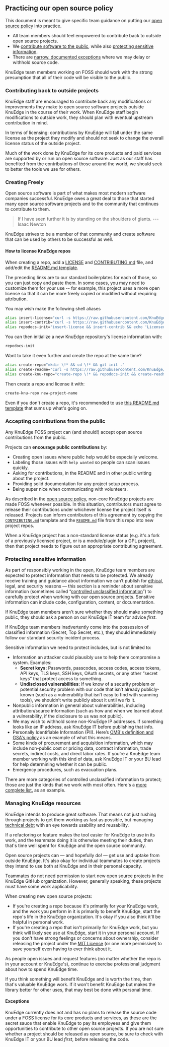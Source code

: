 ## Practicing our open source policy

This document is meant to give specific team guidance on putting our [open source policy](policy.md) into practice.

* All team members should feel empowered to contribute back to outside open source projects.
* We [contribute software to the public](#creating-freely), while also [protecting sensitive information](#protecting-sensitive-information).
* There are [narrow, documented exceptions](#exceptions) where we may delay or withhold source code.

KnuEdge team members working on FOSS should work with the strong presumption that all of their code will be visible to the public.

### Contributing back to outside projects

KnuEdge staff are encouraged to contribute back any modifications or improvements they make to open source software projects outside KnuEdge in the course of their work. When KnuEdge staff begin modifications to outside work, they should plan with eventual upstream contribution in mind.

In terms of licensing: contributions by KnuEdge will fall under the same license as the project they modify and should not seek to change the overall license status of the outside project.

Much of the work done by KnuEdge for its core products and paid services are supported by or run on open source software. Just as our staff has benefited from the contributions of those around the world, we should seek to better the tools we use for others.

### Creating Freely

Open source software is part of what makes most modern software companies successful. KnuEdge owes a great deal to those that started many open source software projects and to the community that continues to contribute to them.

> If I have seen further it is by standing on the shoulders of giants.
--- Isaac Newton

KnuEdge strives to be a member of that community and create software that can be used by others to be successful as well.

#### How to license KnuEdge repos

When creating a repo, add a [LICENSE](LICENSE_TEMPLATE) and [CONTRIBUTING.md](CONTRIBUTING_TEMPLATE.md) file, and add/edit the [README.md template](README_TEMPLATE.md).

The preceding links are to our standard boilerplates for each of those, so you can just copy and paste them. In some cases, you may need to customize them for your use -- for example, this project uses a more open license so that it can be more freely copied or modified without requiring attribution.

You may wish make the following shell aliases

```bash
alias insert-license="curl -s https://raw.githubusercontent.com/KnuEdge/open-source-policy/master/LICENSE_TEMPLATE -o LICENSE"
alias insert-contrib="curl -s https://raw.githubusercontent.com/KnuEdge/open-source-policy/master/CONTRIBUTING_TEMPLATE.md -o CONTRIBUTING.md"
alias repodocs-init="insert-license && insert-contrib && echo 'Licensed.'"
```

You can then initialize a new KnuEdge repository's license information with:

```bash
repodocs-init
```

Want to take it even further and create the repo at the same time?

```bash
alias create-repo="mkdir \!* && cd \!* && git init ."
alias create-readme="curl -s https://raw.githubusercontent.com/KnuEdge/open-source-policy/master/README_TEMPLATE.md -o README.md"
alias create-knu-repo="create-repo \!* && repodocs-init && create-readme && sed 's/[Repo Name]/$(/usr/bin/basename $(pwd))/' README.md && git add . && git commit -m 'initial commit'"
```

Then create a repo and license it with:

```bash
create-knu-repo new-project-name
```

Even if you don't create a repo, it's recommended to use [this README.md template](README_TEMPLATE.md) that sums up what's going on.

### Accepting contributions from the public

Any KnuEdge FOSS project can (and should!) accept open source contributions from the public.

Projects can **encourage public contributions** by:

* Creating open issues where public help would be especially welcome.
* Labeling those issues with `help wanted` so people can scan issues quickly.
* Asking for contributions, in the README and in other public writing about the project.
* Providing solid documentation for any project setup process.
* Being super nice when communicating with volunteers.

As described in the [open source policy](policy.md), non-core KnuEdge projects are made FOSS whenever possible. In this situation, contributors must agree to release their contributions under whichever license the project itself is released. Projects can inform contributors of this agreement by copying the [`CONTRIBUTING.md`](CONTRIBUTING_TEMPLATE.md) template and the [`README.md`](README_TEMPLATE.md) file from this repo into new project repos.

When a KnuEdge project has a non-standard license status (e.g. it's a fork of a previously licensed project, or is a module/plugin for a GPL project), then that project needs to figure out an appropriate contributing agreement.

### Protecting sensitive information

As part of responsibly working in the open, KnuEdge team members are expected to protect information that needs to be protected. We already receive training and guidance about information we can’t publish for [ethical](https://www.oge.gov/web/oge.nsf/Topics), legal, and security reasons — this section is a reminder about sensitive information (sometimes called “[controlled unclassified information](http://nvlpubs.nist.gov/nistpubs/SpecialPublications/NIST.SP.800-171.pdf)”) to carefully protect when working with our open source projects. Sensitive information can include code, configuration, content, or documentation.

If KnuEdge team members aren't sure whether they should make something public, they should ask a person on our KnuEdge IT team for advice _first_.

If KnuEdge team members inadvertently come into the possession of classified information (Secret, Top Secret, etc.), they should immediately follow our standard security incident process.

Sensitive information we need to protect includes, but is not limited to:

* Information an attacker could plausibly use to help them compromise a system. Examples:
    * **Secret keys:** Passwords, passcodes, access codes, access tokens, API keys, TLS keys, SSH keys, OAuth secrets, or any other “secret keys” that protect access to something.
    * **Undisclosed vulnerabilities:** If we know of a security problem or potential security problem with our code that isn’t already publicly-known (such as a vulnerability that isn’t easy to find with scanning tools), we shouldn’t write publicly about it until we fix it.
* Nonpublic information in general about vulnerabilities, including attribution/source information (such as how and when we learned about a vulnerability, if the disclosure to us was not public).
* We may wish to withhold some non-KnuEdge IP addresses. If something looks like an IP address, ask KnuEdge IT before publishing that info.
* Personally Identifiable Information (PII). Here’s [OMB's definition and GSA's policy](http://www.gsa.gov/portal/content/104256) as an example of what this means.
* Some kinds of procurement and acquisition information, which may include non-public cost or pricing data, contract information, trade secrets, indirect costs, and direct labor rates. If you’re a KnuEdge team member working with this kind of data, ask KnuEdge IT or your BU lead for help determining whether it can be public.
* Emergency procedures, such as evacuation plans.

There are more categories of controlled unclassified information to protect; those are just the kinds that we work with most often. Here's a [more complete list.](http://www.archives.gov/cui/registry/category-list.html) as an example.

### Managing KnuEdge resources

KnuEdge intends to produce great software. That means not just rushing through projects to get them working as fast as possible, but managing [technical debt](https://en.wikipedia.org/wiki/Technical_debt) with an eye towards usability and reusability.

If a refactoring or feature makes the tool easier for KnuEdge to use in its work, and the teammate doing it is otherwise meeting their duties, then that's time well spent for KnuEdge and the open source community.

Open source projects can &mdash; and hopefully do! &mdash; get use and uptake from outside KnuEdge. It's also okay for individual teammates to create projects they intend to use both at KnuEdge and in their personal capacity.

Teammates do not need permission to start new open source projects in the KnuEdge GitHub organization. However, generally speaking, these projects must have some work applicability.

When creating new open source projects:

* If you're creating a repo because it's primarily for your KnuEdge work, and the work you perform in it is primarily to benefit KnuEdge, start the repo's life in the KnuEdge organization. It's okay if you also think it'll be helpful in personal work.
* If you're creating a repo that isn't primarily for KnuEdge work, but you think will likely see use at KnuEdge, start it in your personal account. If you don't have strong feelings or concerns about ownership, consider releasing the project under the [MIT License](https://opensource.org/licenses/MIT) (or one more permissive) to save yourself even having to ever think about it.

As people open issues and request features (no matter whether the repo is in your account or KnuEdge's), continue to exercise professional judgment about how to spend KnuEdge time.

If you think something will benefit KnuEdge and is worth the time, then that's valuable KnuEdge work. If it won't benefit KnuEdge but makes the library better for other uses, that may best be done with personal time.

#### Exceptions

KnuEdge currently does not and has no plans to release the source code under a FOSS license for its core products and services, as these are the secret sauce that enable KnuEdge to pay its employees and give them opportunities to contribute to other open source projects. If you are not sure whether a project should be released as open source, be sure to check with KnuEdge IT or your BU lead _first_, before releasing the code.
